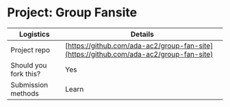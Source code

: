 # Project: Group Fansite

| Logistics                  | Details                                      |
| -------------------------- | ----------------------------------------     |
| Project repo        | [https://github.com/ada-ac2/group-fan-site](https://github.com/ada-ac2/group-fan-site) |
| Should you fork this?      | Yes                                          |
| Submission methods         | Learn                                        |
